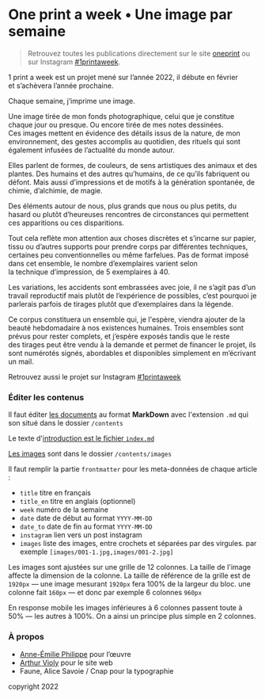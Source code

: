 # One print a week • Une image par semaine

> Retrouvez toutes les publications directement sur le site [oneprint](https://oneprint.anem.name) 
> ou sur Instagram [#1printaweek](https://www.instagram.com/explore/tags/1printaweek/).


1 print a week est un projet mené sur l’année 2022,
il débute en février et s’achèvera l’année prochaine.

Chaque semaine, j’imprime une image.

Une image tirée de mon fonds photographique,
celui que je constitue chaque jour ou presque.
Ou encore tirée de mes notes dessinées.
Ces images mettent en évidence des détails issus de la nature,
de mon environnement, des gestes accomplis au quotidien,
des rituels qui sont également infusées de l’actualité du monde autour.

Elles parlent de formes, de couleurs, de sens artistiques des animaux et des plantes.
Des humains et des autres qu’humains, de ce qu’ils fabriquent ou défont.
Mais aussi d’impressions et de motifs à la génération spontanée, de chimie, d’alchimie, de magie.

Des éléments autour de nous, plus grands que nous ou plus petits,
du hasard ou plutôt d’heureuses rencontres
de circonstances qui permettent ces apparitions ou ces disparitions.

Tout cela reflète mon attention aux choses discrètes et s’incarne sur papier,
tissu ou d’autres supports pour prendre corps par différentes techniques,
certaines peu conventionnelles ou même farfelues.
Pas de format imposé dans cet ensemble,
le nombre d’exemplaires varient selon la technique d’impression,
de 5 exemplaires à 40.

Les variations, les accidents sont embrassées avec joie,
il ne s’agit pas d’un travail reproductif mais plutôt de l’expérience de possibles,
c’est pourquoi je parlerais parfois de tirages plutôt que d’exemplaires dans la légende.

Ce corpus constituera un ensemble qui, je l'espère, viendra ajouter de la beauté hebdomadaire à nos existences humaines.
Trois ensembles sont prévus pour rester complets,
et j’espère exposés tandis que le reste des tirages peut être vendu à la demande
et permet de financer le projet, ils sont numérotés signés,
abordables et disponibles simplement en m’écrivant un mail.

Retrouvez aussi le projet sur Instagram [#1printaweek](https://www.instagram.com/explore/tags/1printaweek/)

### Éditer les contenus

Il faut éditer [les documents](./contents) au format **MarkDown** 
avec l'extension `.md` qui son situé dans le dossier `/contents`

Le texte d'[introduction est le fichier `index.md`](./contents/index.md)

[Les images](./contents/images) sont dans le dossier `/contents/images`

Il faut remplir la partie `frontmatter` pour les meta-données de chaque article : 
- `title` titre en français
- `title_en` titre en anglais (optionnel)
- `week` numéro de la semaine
- `date` date de début au format `YYYY-MM-DD`
- `date_to` date de fin au format `YYYY-MM-DD`
- `instagram` lien vers un post instagram
- `images` liste des images, 
entre crochets et séparées par des virgules. 
par exemple `[images/001-1.jpg,images/001-2.jpg]`

Les images sont ajustées sur une grille de 12 colonnes. 
La taille de l'image affecte la dimension de la colonne.
La taille de référence de la grille est de `1920px` — 
une image mesurant `1920px` fera 100% de la largeur du bloc.
une colonne fait `160px` — et donc par exemple 6 colonnes `960px`

En response mobile les images inférieures à 6 colonnes passent toute à 50% — les autres à 100%.
On a ainsi un principe plus simple en 2 colonnes.

### À propos

- [Anne-Émilie Philippe](https://www.anem.name) pour l’œuvre
- [Arthur Violy](https://violy.net) pour le site web
- Faune, Alice Savoie / Cnap pour la typographie

copyright 2022
